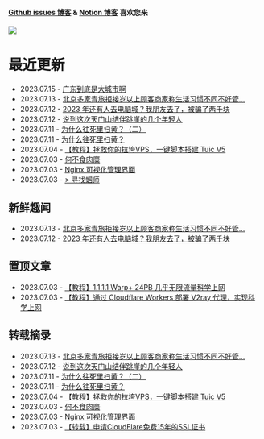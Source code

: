 
#### [Github issues 博客](https://github.adone.eu.org/) & [Notion 博客](https://nb.adone.eu.org/) 喜欢您来
[![](https://s2.loli.net/2023/07/03/WxmifsloVXrYz2I.png)](https://nb.adone.eu.org/)
# 最近更新
- 2023.07.15 - [广东到底是大城市啊](https://github.com/jaydong2016/gitblog/issues/26)
- 2023.07.13 - [北京多家青旅拒接岁以上顾客商家称生活习惯不同不好管...](https://github.com/jaydong2016/gitblog/issues/25)
- 2023.07.12 - [2023 年还有人去电脑城？我朋友去了，被骗了两千块](https://github.com/jaydong2016/gitblog/issues/23)
- 2023.07.12 - [说到这次天门山结伴跳崖的几个年轻人](https://github.com/jaydong2016/gitblog/issues/22)
- 2023.07.11 - [为什么往死里扫黄？（二）](https://github.com/jaydong2016/gitblog/issues/21)
- 2023.07.11 - [为什么往死里扫黄？](https://github.com/jaydong2016/gitblog/issues/20)
- 2023.07.04 - [【教程】拯救你的拉垮VPS，一键脚本搭建 Tuic V5 ](https://github.com/jaydong2016/gitblog/issues/19)
- 2023.07.03 - [何不食肉糜](https://github.com/jaydong2016/gitblog/issues/17)
- 2023.07.03 - [Nginx 可视化管理界面](https://github.com/jaydong2016/gitblog/issues/16)
- 2023.07.03 - [> 寻找蝈师](https://github.com/jaydong2016/gitblog/issues/15)
## 新鲜趣闻
- 2023.07.13 - [北京多家青旅拒接岁以上顾客商家称生活习惯不同不好管...](https://github.com/jaydong2016/gitblog/issues/25)
- 2023.07.12 - [2023 年还有人去电脑城？我朋友去了，被骗了两千块](https://github.com/jaydong2016/gitblog/issues/23)
## 置顶文章
- 2023.07.03 - [【教程】1.1.1.1 Warp+ 24PB 几乎无限流量科学上网](https://github.com/jaydong2016/gitblog/issues/13)
- 2023.07.03 - [【教程】通过 Cloudflare Workers 部署 V2ray 代理，实现科学上网](https://github.com/jaydong2016/gitblog/issues/12)
## 转载摘录
- 2023.07.13 - [北京多家青旅拒接岁以上顾客商家称生活习惯不同不好管...](https://github.com/jaydong2016/gitblog/issues/25)
- 2023.07.12 - [说到这次天门山结伴跳崖的几个年轻人](https://github.com/jaydong2016/gitblog/issues/22)
- 2023.07.11 - [为什么往死里扫黄？（二）](https://github.com/jaydong2016/gitblog/issues/21)
- 2023.07.11 - [为什么往死里扫黄？](https://github.com/jaydong2016/gitblog/issues/20)
- 2023.07.04 - [【教程】拯救你的拉垮VPS，一键脚本搭建 Tuic V5 ](https://github.com/jaydong2016/gitblog/issues/19)
- 2023.07.03 - [何不食肉糜](https://github.com/jaydong2016/gitblog/issues/17)
- 2023.07.03 - [Nginx 可视化管理界面](https://github.com/jaydong2016/gitblog/issues/16)
- 2023.07.03 - [【转载】申请CloudFlare免费15年的SSL证书](https://github.com/jaydong2016/gitblog/issues/14)
